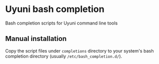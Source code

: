 # Uyuni bash completion

Bash completion scripts for Uyuni command line tools

## Manual installation

Copy the script files under `completions` directory to your system's bash completion directory (usually `/etc/bash_completion.d/`).
